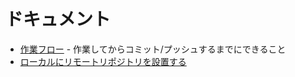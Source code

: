 # ドキュメント

- [作業フロー](flow.md) - 作業してからコミット/プッシュするまでにできること
- [ローカルにリモートリポジトリを設置する](local-remote-git.md)
